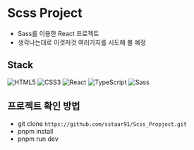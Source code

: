 # Scss Project

- Sass를 이용한 React 프로젝트
- 생각나는대로 이것저것 여러가지를 시도해 볼 예정

## Stack

![HTML5](https://img.shields.io/badge/html5-E34F26.svg?style=for-the-badge&logo=html5&logoColor=white)
![CSS3](https://img.shields.io/badge/css3-1572B6.svg?style=for-the-badge&logo=css3&logoColor=white)
![React](https://img.shields.io/badge/react-%2320232a.svg?style=for-the-badge&logo=react&logoColor=%2361DAFB)
![TypeScript](https://img.shields.io/badge/TypeScript-3178C6?style=flat&logo=TypeScript&logoColor=FFF)
![Sass](https://img.shields.io/badge/sass-DB7093?style=for-the-badge&logo=sass&logoColor=white)

## 프로젝트 확인 방법

- git clone `https://github.com/sstaar91/Scss_Propject.git`
- pnpm install
- pnpm run dev
